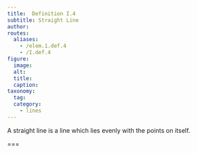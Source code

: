 ```yaml
---
title:  Definition I.4
subtitle: Straight Line
author:
routes:
  aliases:
    - /elem.1.def.4
    - /I.def.4
figure:
  image:
  alt:
  title:
  caption:
taxonomy:
  tag:
  category:
    - lines
---
```


A <term>straight line</term> is a line which lies evenly with the points on itself.

===

